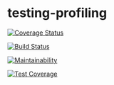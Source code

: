 # testing-profiling

[![Coverage Status](https://coveralls.io/repos/github/Rexben001/testing-profiling/badge.svg?branch=master)](https://coveralls.io/github/Rexben001/testing-profiling?branch=master)

[![Build Status](https://travis-ci.com/Rexben001/testing-profiling.svg?branch=master)](https://travis-ci.com/Rexben001/testing-profiling)

[![Maintainability](https://api.codeclimate.com/v1/badges/ac3eadb58e73a45dd149/maintainability)](https://codeclimate.com/github/Rexben001/testing-profiling/maintainability)

[![Test Coverage](https://api.codeclimate.com/v1/badges/ac3eadb58e73a45dd149/test_coverage)](https://codeclimate.com/github/Rexben001/testing-profiling/test_coverage)
